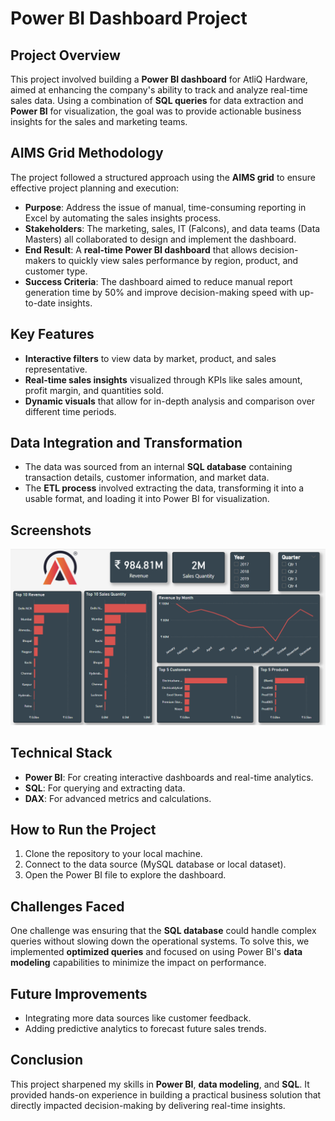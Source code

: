 # Power BI Dashboard Project

## Project Overview
This project involved building a **Power BI dashboard** for AtliQ Hardware, aimed at enhancing the company's ability to track and analyze real-time sales data. Using a combination of **SQL queries** for data extraction and **Power BI** for visualization, the goal was to provide actionable business insights for the sales and marketing teams.

## AIMS Grid Methodology
The project followed a structured approach using the **AIMS grid** to ensure effective project planning and execution:

- **Purpose**: Address the issue of manual, time-consuming reporting in Excel by automating the sales insights process.
- **Stakeholders**: The marketing, sales, IT (Falcons), and data teams (Data Masters) all collaborated to design and implement the dashboard.
- **End Result**: A **real-time Power BI dashboard** that allows decision-makers to quickly view sales performance by region, product, and customer type.
- **Success Criteria**: The dashboard aimed to reduce manual report generation time by 50% and improve decision-making speed with up-to-date insights.

## Key Features
- **Interactive filters** to view data by market, product, and sales representative.
- **Real-time sales insights** visualized through KPIs like sales amount, profit margin, and quantities sold.
- **Dynamic visuals** that allow for in-depth analysis and comparison over different time periods.

## Data Integration and Transformation
- The data was sourced from an internal **SQL database** containing transaction details, customer information, and market data. 
- The **ETL process** involved extracting the data, transforming it into a usable format, and loading it into Power BI for visualization.

## Screenshots
![Dashboard Screenshot](https://github.com/Yungssu/PowerBIDashboard/blob/main/AtliqDashboard.png)

## Technical Stack
- **Power BI**: For creating interactive dashboards and real-time analytics.
- **SQL**: For querying and extracting data.
- **DAX**: For advanced metrics and calculations.

## How to Run the Project
1. Clone the repository to your local machine.
2. Connect to the data source (MySQL database or local dataset).
3. Open the Power BI file to explore the dashboard.

## Challenges Faced
One challenge was ensuring that the **SQL database** could handle complex queries without slowing down the operational systems. To solve this, we implemented **optimized queries** and focused on using Power BI's **data modeling** capabilities to minimize the impact on performance.

## Future Improvements
- Integrating more data sources like customer feedback.
- Adding predictive analytics to forecast future sales trends.

## Conclusion
This project sharpened my skills in **Power BI**, **data modeling**, and **SQL**. It provided hands-on experience in building a practical business solution that directly impacted decision-making by delivering real-time insights.

